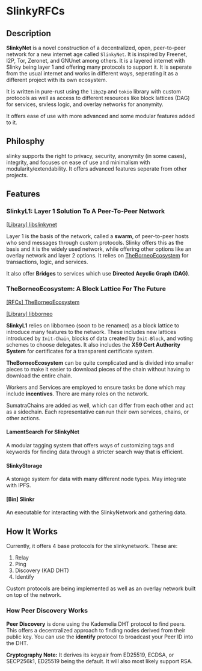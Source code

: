 # SlinkyRFCs

## Description

**SlinkyNet** is a novel construction of a decentralized, open, peer-to-peer network for a new internet age called `SlinkyNet`. It is inspired by Freenet, I2P, Tor, Zeronet, and GNUnet among others. It is a layered internet with Slinky being layer 1 and offering many protocols to support it. It is seperate from the usual internet and works in different ways, seperating it as a different project with its own ecosystem.

It is written in pure-rust using the `libp2p` and `tokio` library with custom protocols as well as access to different resources like block lattices (DAG) for services, srvless logic, and overlay networks for anonymity.

It offers ease of use with more advanced and some modular features added to it.

## Philosphy

slinky supports the right to privacy, security, anonymity (in some cases), integrity, and focuses on ease of use and minimalism with modularity/extendability. It offers advanced features seperate from other projects.

## Features

### SlinkyL1: Layer 1 Solution To A Peer-To-Peer Network

[[Library] libslinkynet](https://github.com/sileneundula/libslinkynet)

Layer 1 is the basis of the network, called a **swarm**, of peer-to-peer hosts who send messages through custom protocols. Slinky offers this as the basis and it is the widely used network, while offering other options like an overlay network and layer 2 options. It relies on [TheBorneoEcosystem](https://github.com/sileneundula/TheBorneoEcosystem) for transactions, logic, and services.

It also offer **Bridges** to services which use **Directed Acyclic Graph (DAG)**.

### TheBorneoEcosystem: A Block Lattice For The Future

[[RFCs] TheBorneoEcosystem](https://github.com/sileneundula/TheBorneoEcosystem)

[[Library] libborneo](https://github.com/sileneundula/libborneo)

**SlinkyL1** relies on libborneo (soon to be renamed) as a block lattice to introduce many features to the network. These includes new lattices introduced by `Init-Chain`, blocks of data created by `Init-Block`, and voting schemes to choose delegates. It also includes the **X59 Cert Authority System** for certificates for a transparent certificate system.

**TheBorneoEcosystem** can be quite complicated and is divided into smaller pieces to make it easier to download pieces of the chain without having to download the entire chain.

Workers and Services are employed to ensure tasks be done which may include **incentives**. There are many roles on the network.

SumatraChains are added as well, which can differ from each other and act as a sidechain. Each representative can run their own services, chains, or other actions.

#### LamentSearch For SlinkyNet

A modular tagging system that offers ways of customizing tags and keywords for finding data through a stricter search way that is efficient.

#### SlinkyStorage

A storage system for data with many different node types. May integrate with IPFS.

#### [Bin] Slinkr

An executable for interacting with the SlinkyNetwork and gathering data.

## How It Works

Currently, it offers 4 base protocols for the slinkynetwork. These are:

1. Relay
2. Ping
3. Discovery (KAD DHT)
4. Identify

Custom protocols are being implemented as well as an overlay network built on top of the network.

### How Peer Discovery Works

**Peer Discovery** is done using the Kademelia DHT protocol to find peers. This offers a decentralized approach to finding nodes derived from their public key. You can use the **identify** protocol to broadcast your Peer ID into the DHT.

**Cryptography Note:** It derives its keypair from ED25519, ECDSA, or SECP256k1, ED25519 being the default. It will also most likely support RSA.

